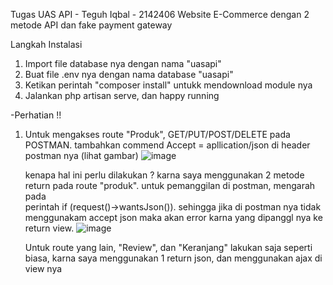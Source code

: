Tugas UAS API - Teguh Iqbal - 2142406
Website E-Commerce dengan 2 metode API dan fake payment gateway

Langkah Instalasi
1. Import file database nya dengan nama "uasapi"
2. Buat file .env nya dengan nama database "uasapi"
3. Ketikan perintah "composer install" untukk mendownload module nya
4. Jalankan php artisan serve, dan happy running

-Perhatian !!
1. Untuk mengakses route "Produk", GET/PUT/POST/DELETE pada POSTMAN.
   tambahkan commend Accept = apllication/json  di header postman nya (lihat gambar)
   ![image](https://github.com/KyunKyuu/uas_api/assets/57865250/78b8f92b-4dc2-4d0c-b4a7-ebe0ec532c86)

   kenapa hal ini perlu dilakukan ? karna saya menggunakan 2 metode return pada route "produk". untuk pemanggilan di postman, mengarah pada     
   perintah if (request()->wantsJson()). sehingga jika di postman nya tidak menggunakam accept json maka akan error karna yang dipanggl nya ke 
   return view.
   ![image](https://github.com/KyunKyuu/uas_api/assets/57865250/8cae3de1-b4a8-47ee-98d8-894788f255f3)

   Untuk route yang lain, "Review", dan "Keranjang" lakukan saja seperti biasa, karna saya menggunakan 1 return json, dan menggunakan ajax di 
   view nya

